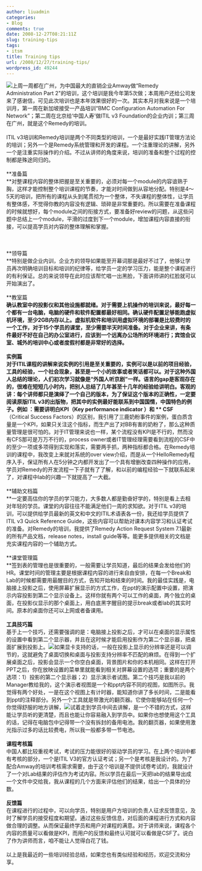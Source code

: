 ```yaml
---
author: liuadmin
categories:
- Blog
comments: true
date: 2008-12-27T08:21:11Z
slug: training-tips
tags:
- itsm
title: Training tips
url: /2008/12/27/training-tips/
wordpress_id: 49244
---
```


![](http://www.competencetoexcellence.co.uk/cartoon2.gif)上周一周都在广州，为中国最大的直销企业Amway做“Remedy Administration Part 2"的培训，这个培训是我今年第5次做；本周用户还给公司发来了感谢信，可见此次培训也是本年效果很好的一次。其实本月对我来说是一个培训月，第一周在新加坡接受一产品培训“BMC Configuration Automation For Network”；第二周在北京给‘中国人寿’做ITIL v3 Foundation的企业内训；第三周在广州，就是这个Remedy的培训。<br /><br />ITIL v3培训和Remedy培训是两个不同类型的培训，一个是最好实践IT管理方法论的培训；另外一个是Remedy系统管理和开发的课程。一个注重理论的讲解，另外一个是注重实际操作的介绍。不过从讲师的角度来说，培训的准备和整个过程的控制都是殊途同归的。<br /><br />**准备篇<br />**对整课程内容的整体把握是至关重要的，必须对每一个module的内容谙熟于胸，这样才能控制整个培训课程的节奏，才能对时间做到从容地分配。特别是4～5天的培训，把所有的课程从头到尾贯彻为一个整体，不失课程的整体性，让学员有整体感，不觉得你教的内容没有逻辑、琐碎是非常重要的。所以需要在准备课程的时候就想好，每个module之间的衔接方式，要准备好review的问题，从这些问题中总结上一个module，平滑的过度到下一个module，增加课程内容直接的衔接，可以提高学员对内容的整体理解和掌握。<br /><br /><!--more--><br /><br />**领导篇<br />**特别是做企业内训，企业方的领导如果能至开幕词那是最好不过了，他够让学员再次明确培训目标和培训的纪律等，给学员一定的学习压力，能是整个课程进行的有利保证。总的来说领导在此时应该帮忙唱一出黑脸，下面讲师讲的红脸就可以开始演出了。<br /><br />**教室篇<br />**确认教室中的投影仪和其他设施都就绪。对于需要上机操作的培训来说，最好每一个都有一台电脑，电脑的硬件和软件配置都最好相同。确认硬件配置足够能跑虚拟机环境，至少2GB内存以上。虚拟机软件和培训用虚拟环境的部署是比较费时的一个工作，对于15个学员的课堂，至少需要半天时间准备。对于企业来讲，有条件最好不好在自己的办公室进行，应该到一个远离办公场所的环境进行；宾馆会议室、城外的培训中心或者度假村都是非常好的选择。<br /><br />**实例篇<br />**对于ITIL课程的讲解来说实例的引用是至关重要的，实例可以是以前的项目经验，工具的经验，一个社会现象，甚至是一个小的故事或者笑话都可以。对于这种外国人总结的理论，人们初次学习就像是“外国人听京剧”一样。语言的gap是客观存在的，很难在短短几小时内，把别人总结了几年甚至十几年的经验给讲明白。客观的讲：每个讲师都只是演绎了一个自己的版本，为了保证这个版本的正确性，一定要阅读原版ITIL v3的出版物，把其中的实例最好能联系到中国国情，中国特色的例子。例如 ：需要讲明白**KPI**（Key performance indicator ）和 ** CSF**（Critical Success Factors）的区别，我引用了三鹿奶粉事件的案例，蛋白质含量是一个KPI，如果只关注这个指标，而生产出了对BB有害的奶粉了，那么这种质量管理是很可怕的。对于IT管理来说也一样，某个流程没有KPI是不行的，然而没有CFS那可是万万不行的，process owner或者IT管理经理需要看到流程的CSF中的至少一项或多项得到实现和落实，需要两手抓，两种指标都合格。在Remedy培训的课程中，我改变上来就对系统的over view介绍，而是从一个HelloRemedy程序入手，保证所有人在5分钟之内都开发出了一个具有增删改查四种操作的应用，学员对Remedy的开发流程一下子就有了了解，和以前的编程经验一下就联系起来了，对课程中lab的兴趣一下就提高了一大截。<br /><br />**辅助文档篇<br />**一定要高估你的学员的学习能力，大多数人都是勤奋好学的，特别是看上去相对年轻的学员。课堂的内容往往不能满足他们一周的求知欲。对于ITIL v3的培训，可以提供给学员最新的英文和中文的ITIL术语表各一份，我还给学员提供了ITIL v3 Quick Reference Guide，这些内容可以帮助对课本内容学习和认证考试的准备。对Remedy的培训，我提供了Remedy Action Request System 7.1最新的所有产品文档，release notes，install guide等等。能更多提供相关的文档是充实课程内容的一个辅助方式。<br /><br />**课堂管理篇<br />**签到表的管理也是很重要的，一般需要让学员知道，最后的结果会发给他们的HR。课堂时间的管理主要是根据课程内容的进行来自由安排，在每一个Break和Lab的时候都需要用最醒目的方式，告知开始和结束的时间。我的最佳实践是，电脑接上投影之后，使用屏幕扩展显示的方式工作，在ppt的演示配置中设置，把演示内容投影到第二个显示设备上。这样你就有两个可以工作的桌面，两个独立的桌面，在投影仪显示的那个桌面上，用白底黑字醒目的提示break或者lab的其实时间。原本的桌面你还可以上网或者备课用。<br /><br />**工具技巧篇**<br />基于上一个技巧，还需要强调的是：电脑接上投影之后，才可以在桌面的显示属性的设置中看到第二个显示器，并且在这时候才能启用投影作为第二个显示器，把桌面扩展到投影上。[![](http://www.blue1000.com/upload/2008_11/081123015491102.gif)](http://www.blue1000.com/bkhtml/2008-11/60053.htm)如果显卡支持的话，一般在投影上显示的分辨率还是可以调节的，这就避免了桌面切换和桌面与投影支持分辨率不匹配的麻烦。在得到一个扩展桌面之后，投影会显示一个你空白桌面，背景图片和你的本机相同。这样在打开PPT之后，你在放映设置的菜单里就能看到相关对屏幕设置的选项；重要的是两个选项：1）投影的第二个显示器；2）显示演示者试图。第二个技巧是我以前的Manager教给我的，这个演示者视图是一个和ppt内容不同的视图，如图所示。我觉得有两个好处，一是在这个视图上有计时器，能知道你讲了多长时间，二是能看到ppt的注释部分。另外一个工具就是带激光的翻页器。它使你能够站在任何一个你觉得舒服的地方讲解，![](http://www.china-brand.net/files/200801/product/25/1199331118.gif)试着走到学员中间去讲解，是一个不错的方式，这样能让学员听的更清楚，而且也能让你容易融入到学员中。如果你也想使用这个工具的话，记得在电脑包中记得带一个没有拆封的备用电池。我的翻页器，如果使用激光指示过多的话比较费电，所以我一般都多带一节电池。<br /><br />**课程考核篇**<br />中国人都比较重视考试，考试的压力能很好的驱动学员的学习。在上两个培训中都有考核的部分，一个是ITIL V3的官方认证考试；另一个是考核是我设计的。为了配合Amway的培训考核需求需要，由于这个培训是不提供试卷考试的，我就设计了一个对Lab结果的评估作为考试内容。所以学员在最后一天把lab的结果导出成一个文件中交给我，我从课程的几个方面来评估他们的结果，给出一个具体的分数。<br /><br />**反馈篇**<br />在课程进行的过程中，可以向学员，特别是用户方培训的负责人征求反馈意见，及时了解学员的接受程度和期望。通过这些反馈信息，对后面的课程进行方式和内容做合理的调整。从而保证最终学员和用户对课程的满意。对于讲师来说，课程各个内容的质量可以看做是KPI，而用户的反馈和最终认可就可以看做是CSF了。说白了作为讲师而言，咱不能让人觉得白花了钱。<br /><br />以上是我最近的一些培训经验总结，如果您也有类似经验和经历，欢迎交流和分享。
